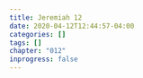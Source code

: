 ```yaml
---
title: Jeremiah 12
date: 2020-04-12T12:44:57-04:00
categories: []
tags: []
chapter: "012"
inprogress: false
---
```


